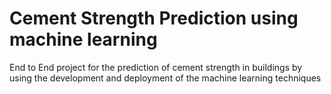 # Cement Strength Prediction using machine learning
 End to End project for the prediction of cement strength in buildings by using the development and deployment of the machine learning techniques
